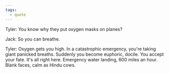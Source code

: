 ```yaml
---
tags:
  - quote
---
```

Tyler: You know why they put oxygen masks on planes?

Jack: So you can breathe.

Tyler: Oxygen gets you high. In a catastrophic emergency, you're taking giant panicked breaths. Suddenly you become euphoric, docile. You accept your fate. It's all right here. Emergency water landing, 600 miles an hour. Blank faces, calm as Hindu cows.
